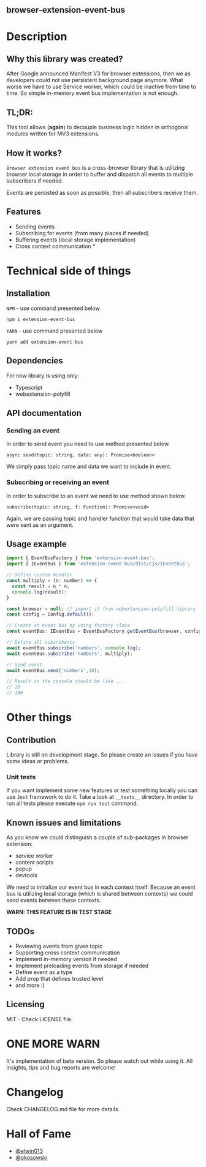## browser-extension-event-bus

# Description

## Why this library was created?

After Google announced Manifest V3 for browser extensions, then we as developers could not use persistent background page anymore. What worse we have to use Service worker, which could be inactive from time to time. So simple in-memory event bus implementation is not enough.

## TL;DR:

This tool allows (**again**) to decouple business logic hidden in orthogonal modules written for MV3 extensions.

## How it works?

`Browser extension event bus` is a cross-browser library that is utilizing browser local storage in order to buffer and dispatch all events to multiple subscribers if needed.

Events are persisted as soon as possible, then all subscribers receive them.

## Features

- Sending events
- Subscribing for events (from many places if needed)
- Buffering events (local storage implementation)
- Cross context communication *

# Technical side of things

## Installation

`NPM` - use command presented below

```shell
npm i extension-event-bus
```

`YARN` - use command presented below

```shell
yarn add extension-event-bus
```

## Dependencies

For now library is using only:

- Typescript
- webextension-polyfill

## API documentation

### Sending an event

In order to send event you need to use method presented below.

`async send(topic: string, data: any): Promise<boolean>`

We simply pass topic name and data we want to include in event.

### Subscribing or receiving an event

In order to subscribe to an event we need to use method shown below.

`subscribe(topic: string, f: Function): Promise<void>`

Again, we are passing topic and handler function that would take data that were sent as an argument.

## Usage example

```js
import { EventBusFactory } from 'extension-event-bus';
import { IEventBus } from 'extension-event-bus/dist/cjs/iEventBus';

// Define custom handler
const multiply = (n: number) => {
  const result = n * n;
  console.log(result);
}

const browser = null; // import it from webextension-polyfill library
const config = Config.default();

// Create an event bus by using factory class
const eventBus: IEventBus = EventBusFactory.getEventBus(browser, config);

// Define all subsribents
await eventBus.subscribe('numbers', console.log);
await eventBus.subscribe('numbers', multiply);

// Send event
await eventBus.send('numbers',10);

// Result in the console should be like ...
// 10
// 100
```

# Other things

## Contribution

Library is still on development stage. So please create an issues if you have some ideas or problems.

### Unit tests

If you want implement some new features or test something locally you can use `Jest` framework to do it. Take a look at `__tests__` directory. In order to run all tests please execute `npm run test` command.


## Known issues and limitations

As you know we could distinguish a couple of sub-packages in browser extension:
- service worker
- content scripts
- popup
- devtools

We need to initialize our event bus in each context itself. Because an event bus is utilizing local storage (which is shared between contexts) we could send events between these contexts.

**WARN: THIS FEATURE IS IN TEST STAGE**

## TODOs

- Reviewing events from given topic
- Supporting cross context communication
- Implement in-memory version if needed
- Implement preloading events from storage if needed
- Define event as a type
- Add prop that defines trusted level
- and more :)

## Licensing

MIT - Check LICENSE file.

# ONE MORE WARN

It's implementation of beta version. So please watch out while using it. All insights, tips and bug reports are welcome!

# Changelog

Check CHANGELOG.md file for more details.

# Hall of Fame

- [@elwin013](https://github.com/elwin013)
- [@okosowski](https://github.com/okosowski) 
